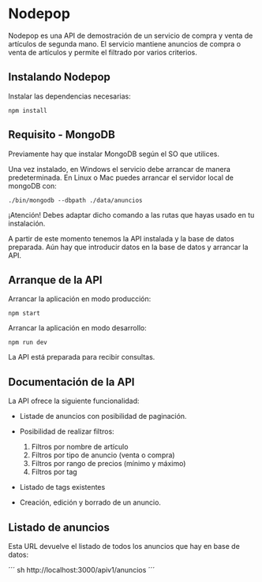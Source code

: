 # Nodepop

Nodepop es una API de demostración de un servicio de compra y venta de artículos de segunda mano. El servicio mantiene anuncios de compra o venta de artículos y permite el filtrado por varios criterios.

## Instalando Nodepop

Instalar las dependencias necesarias:
```
npm install
```

## Requisito - MongoDB
Previamente hay que instalar MongoDB según el SO que utilices. 

Una vez instalado, en Windows el servicio debe arrancar de manera predeterminada. En Linux o Mac puedes arrancar el servidor local de mongoDB con:

```
./bin/mongodb --dbpath ./data/anuncios
```

¡Atención! Debes adaptar dicho comando a las rutas que hayas usado en tu instalación.

A partir de este momento tenemos la API instalada y la base de datos preparada. Aún hay que introducir datos en la base de datos y arrancar la API.

## Arranque de la API

Arrancar la aplicación en modo producción:
```
npm start
```

Arrancar la aplicación en modo desarrollo:
```
npm run dev
```

La API está preparada para recibir consultas.

## Documentación de la API

La API ofrece la siguiente funcionalidad:
* Listade de anuncios con posibilidad de paginación.
* Posibilidad de realizar filtros:
    1. Filtros por nombre de artículo
    2. Filtros por tipo de anuncio (venta o compra)
    3. Filtros por rango de precios (mínimo y máximo)
    4. Filtros por tag

* Listado de tags existentes

* Creación, edición y borrado de un anuncio.

## Listado de anuncios

Esta URL devuelve el listado de todos los anuncios que hay en base de datos:

´´´ sh
http://localhost:3000/apiv1/anuncios 
´´´

